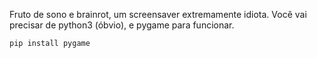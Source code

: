 Fruto de sono e brainrot, um screensaver extremamente idiota.
Você vai precisar de python3 (óbvio), e pygame para funcionar.
```
pip install pygame
```
